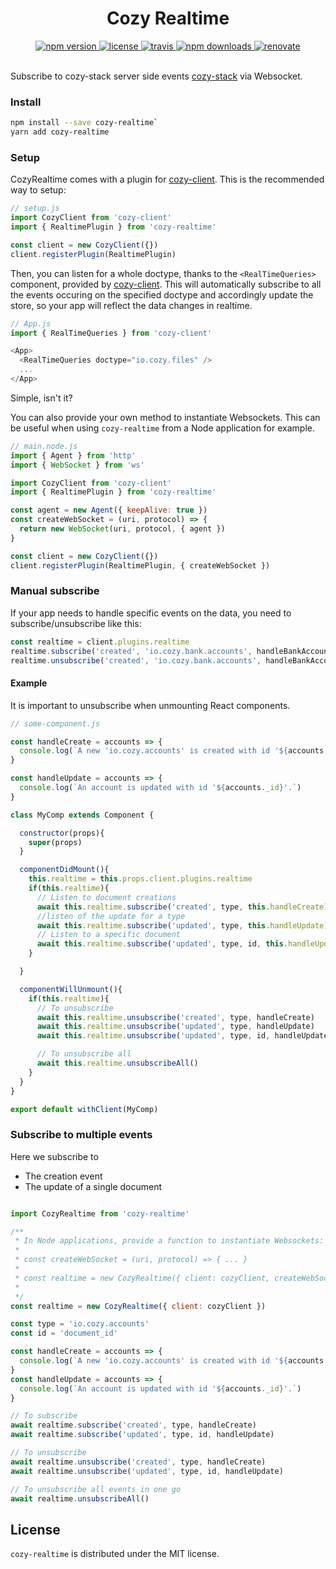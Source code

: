 <h1 align="center">Cozy Realtime</h1>

<div align="center">
  <a href="https://www.npmjs.com/package/cozy-realtime">
    <img src="https://img.shields.io/npm/v/cozy-realtime.svg" alt="npm version" />
  </a>
  <a href="https://github.com/cozy/cozy-libs/blob/master/LICENSE">
    <img src="https://img.shields.io/npm/l/cozy-realtime.svg" alt="license" />
  </a>
  <a href="https://travis-ci.org/cozy/cozy-realtime">
    <img src="https://img.shields.io/travis/cozy/cozy-realtime.svg" alt="travis" />
  </a>
  <a href="https://npmcharts.com/compare/cozy-realtime">
    <img src="https://img.shields.io/npm/dm/cozy-realtime.svg" alt="npm downloads" />
  </a>
  <a href="https://renovateapp.com/">
    <img src="https://img.shields.io/badge/renovate-enabled-brightgreen.svg" alt="renovate" />
  </a>
</div>

<br />

Subscribe to cozy-stack server side events [cozy-stack](https://github.com/cozy/cozy-stack) via Websocket.

### Install

```bash
npm install --save cozy-realtime`
yarn add cozy-realtime
```

### Setup

CozyRealtime comes with a plugin for [cozy-client](https://github.com/cozy/cozy-client).
This is the recommended way to setup:

```js
// setup.js
import CozyClient from 'cozy-client'
import { RealtimePlugin } from 'cozy-realtime'

const client = new CozyClient({})
client.registerPlugin(RealtimePlugin)
```

Then, you can listen for a whole doctype, thanks to the `<RealTimeQueries>` component, provided by [cozy-client](https://github.com/cozy/cozy-client).
This will automatically subscribe to all the events occuring on the specified doctype and accordingly update the store, so your app will reflect the data changes in realtime.

```js
// App.js
import { RealTimeQueries } from 'cozy-client'

<App>
  <RealTimeQueries doctype="io.cozy.files" />
  ...
</App>

```

Simple, isn't it?

You can also provide your own method to instantiate Websockets. This can be useful when using `cozy-realtime` from a Node application for example.

```js
// main.node.js
import { Agent } from 'http'
import { WebSocket } from 'ws'

import CozyClient from 'cozy-client'
import { RealtimePlugin } from 'cozy-realtime'

const agent = new Agent({ keepAlive: true })
const createWebSocket = (uri, protocol) => {
  return new WebSocket(uri, protocol, { agent })
}

const client = new CozyClient({})
client.registerPlugin(RealtimePlugin, { createWebSocket })
```

### Manual subscribe

If your app needs to handle specific events on the data, you need to subscribe/unsubscribe like this:

```js
const realtime = client.plugins.realtime
realtime.subscribe('created', 'io.cozy.bank.accounts', handleBankAccountCreated)
realtime.unsubscribe('created', 'io.cozy.bank.accounts', handleBankAccountCreated)
```

#### Example

It is important to unsubscribe when unmounting React components.

```js
// some-component.js

const handleCreate = accounts => {
  console.log(`A new 'io.cozy.accounts' is created with id '${accounts._id}'.`)
}

const handleUpdate = accounts => {
  console.log(`An account is updated with id '${accounts._id}'.`)
}

class MyComp extends Component {

  constructor(props){
    super(props)
  }

  componentDidMount(){
    this.realtime = this.props.client.plugins.realtime
    if(this.realtime){
      // Listen to document creations
      await this.realtime.subscribe('created', type, this.handleCreate)
      //listen of the update for a type
      await this.realtime.subscribe('updated', type, this.handleUpdate)
      // Listen to a specific document
      await this.realtime.subscribe('updated', type, id, this.handleUpdate)
    }

  }

  componentWillUnmount(){
    if(this.realtime){
      // To unsubscribe
      await this.realtime.unsubscribe('created', type, handleCreate)
      await this.realtime.unsubscribe('updated', type, handleUpdate)
      await this.realtime.unsubscribe('updated', type, id, handleUpdate)

      // To unsubscribe all
      await this.realtime.unsubscribeAll()
    }
  }
}

export default withClient(MyComp)

```

### Subscribe to multiple events

Here we subscribe to

- The creation event
- The update of a single document

```js

import CozyRealtime from 'cozy-realtime'

/**
 * In Node applications, provide a function to instantiate Websockets:
 *
 * const createWebSocket = (uri, protocol) => { ... }
 *
 * const realtime = new CozyRealtime({ client: cozyClient, createWebSocket })
 *
 */
const realtime = new CozyRealtime({ client: cozyClient })

const type = 'io.cozy.accounts'
const id = 'document_id'

const handleCreate = accounts => {
  console.log(`A new 'io.cozy.accounts' is created with id '${accounts._id}'.`)
}
const handleUpdate = accounts => {
  console.log(`An account is updated with id '${accounts._id}'.`)
}

// To subscribe
await realtime.subscribe('created', type, handleCreate)
await realtime.subscribe('updated', type, id, handleUpdate)

// To unsubscribe
await realtime.unsubscribe('created', type, handleCreate)
await realtime.unsubscribe('updated', type, id, handleUpdate)

// To unsubscribe all events in one go
await realtime.unsubscribeAll()
```

## License

`cozy-realtime` is distributed under the MIT license.
